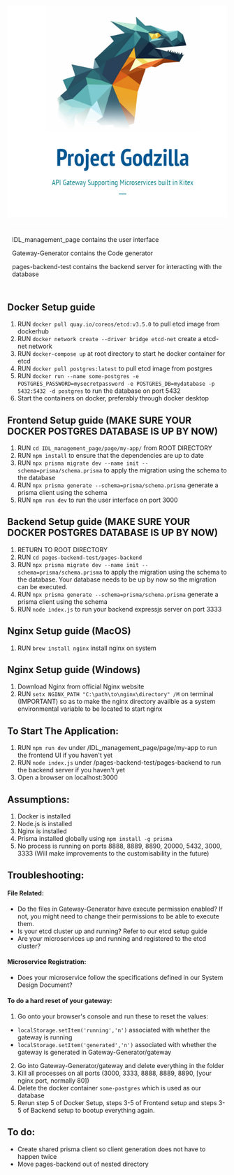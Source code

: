 ![Getting Started](godzilla.png)

<div style="border: 1px solid white; padding: 10px;">

IDL_management_page contains the user interface

Gateway-Generator contains the Code generator

pages-backend-test contains the backend server for interacting with the database

</div>

## Docker Setup guide

1.  RUN `docker pull quay.io/coreos/etcd:v3.5.0` to pull etcd image from dockerhub
2.  RUN `docker network create --driver bridge etcd-net` create a etcd-net network
3.  RUN `docker-compose up` at root directory to start he docker container for etcd
4.  RUN `docker pull postgres:latest` to pull etcd image from postgres
5.  RUN `docker run --name some-postgres -e POSTGRES_PASSWORD=mysecretpassword -e POSTGRES_DB=mydatabase -p 5432:5432 -d postgres` to run the database on port 5432
6.  Start the containers on docker, preferably through docker desktop

## Frontend Setup guide (MAKE SURE YOUR DOCKER POSTGRES DATABASE IS UP BY NOW)

1. RUN `cd IDL_management_page/page/my-app/` from ROOT DIRECTORY
2. RUN `npm install` to ensure that the dependencies are up to date
3. RUN `npx prisma migrate dev --name init --schema=prisma/schema.prisma` to apply the migration using the schema to the database
4. RUN `npx prisma generate --schema=prisma/schema.prisma` generate a prisma client using the schema
5. RUN `npm run dev` to run the user interface on port 3000

## Backend Setup guide (MAKE SURE YOUR DOCKER POSTGRES DATABASE IS UP BY NOW)

1. RETURN TO ROOT DIRECTORY
2. RUN `cd pages-backend-test/pages-backend`
3. RUN `npx prisma migrate dev --name init --schema=prisma/schema.prisma` to apply the migration using the schema to the database. Your database needs to be up by now so the migration can be executed.
4. RUN `npx prisma generate --schema=prisma/schema.prisma` generate a prisma client using the schema
5. RUN `node index.js` to run your backend expressjs server on port 3333

## Nginx Setup guide (MacOS)

1. RUN `brew install nginx` install nginx on system

## Nginx Setup guide (Windows)

1. Download Nginx from official Nginx website
2. RUN `setx NGINX_PATH "C:\path\to\nginx\directory" /M` on terminal (IMPORTANT) so as to make the nginx directory availble as a system environmental variable to be located to start nginx

## To Start The Application:

1. RUN `npm run dev` under /IDL_management_page/page/my-app to run the frontend UI if you haven't yet
2. RUN `node index.js` under /pages-backend-test/pages-backend to run the backend server if you haven't yet
3. Open a browser on localhost:3000

## Assumptions:

1. Docker is installed
2. Node.js is installed
3. Nginx is installed
4. Prisma installed globally using `npm install -g prisma`
5. No process is running on ports 8888, 8889, 8890, 20000, 5432, 3000, 3333 (Will make improvements to the customisability in the future)

## Troubleshooting:
#### File Related:
- Do the files in Gateway-Generator have execute permission enabled? If not, you might need to change their permissions to be able to execute them.
- Is your etcd cluster up and running? Refer to our etcd setup guide
- Are your microservices up and running and registered to the etcd cluster?

#### Microservice Registration:
- Does your microservice follow the specifications defined in our System Design Document?

#### To do a hard reset of your gateway:
1. Go onto your browser's console and run these to reset the values:
- `localStorage.setItem('running','n')`  associated with whether the gateway is running
- `localStorage.setItem('generated','n')` associated with whether the gateway is generated in Gateway-Generator/gateway
2. Go into Gateway-Generator/gateway and delete everything in the folder
3. Kill all processes on all ports (3000, 3333, 8888, 8889, 8890, [your nginx port, normally 80])
4. Delete the docker container `some-postgres` which is used as our database
5. Rerun step 5 of Docker Setup, steps 3-5 of Frontend setup and steps 3-5 of Backend setup to bootup everything again.

## To do:
- Create shared prisma client so client generation does not have to happen twice
- Move pages-backend out of nested directory
